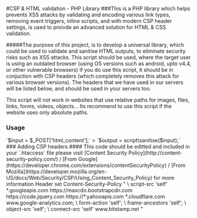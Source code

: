 #CSP & HTML validation - PHP Library
###This is a PHP library which helps prevents XSS attacks by validating and encoding various link types, removing event triggers, inline scripts, and with modern CSP header settings, is used to proivde an advanced solution for HTML & CSS validation.

#####The purpose of this project, is to develop a universal library, which could be used to validate and sanitise HTML outputs, to eliminate security risks such as XSS attacks. This script should be used, where the target user is using an outdated browser (using OS versions such as android, upto v4.4, or other vulnerable browsers) if you do use this script, it should be in conjuction with CSP headers (which completely removes this attack for various browser versions). The headers that we have used in our servers will be listed below, and should be used in your servers too.

This script will not work in websites that use relative paths for images, files, links, forms, videos, objects... Its recommend to use this script if the website uses only absolute paths. 


### Usage
<?php

`use libs\security\script;`

`require_once 'script.php';`



> `$input = $_POST['html_content'];`

> `$output = script\sanitise($input);`



### Adding CSP headers
#### This code should be editted and included in your `.htaccess` file please visit [Content Security Policy](http://content-security-policy.com/) / [From Google](https://developer.chrome.com/extensions/contentSecurityPolicy) / [From Mozilla](https://developer.mozilla.org/en-US/docs/Web/Security/CSP/Using_Content_Security_Policy) for more information


<ifModule mod_headers.c> 

    Header set Content-Security-Policy " \

    script-src 'self' *.googleapis.com https://maxcdn.bootstrapcdn.com https://code.jquery.com https://*.yahooapis.com *.cloudflare.com www.google-analytics.com; \

    form-action 'self'; \

    frame-ancestors 'self'; \

    object-src 'self';  \

    connect-src 'self'  www.bitstamp.net

    "

    </ifModule>



